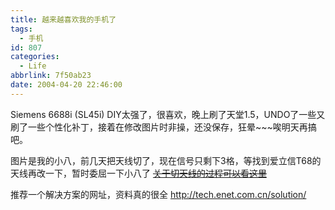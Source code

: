 ```yaml
---
title: 越来越喜欢我的手机了
tags:
  - 手机
id: 807
categories:
  - Life
abbrlink: 7f50ab23
date: 2004-04-20 22:46:00
---
```

Siemens 6688i (SL45i)
DIY太强了，很喜欢，晚上刷了天堂1.5，UNDO了一些又刷了一些个性化补丁，接着在修改图片时非操，还没保存，狂晕\~\~\~唉明天再搞吧。

图片是我的小八，前几天把天线切了，现在信号只剩下3格，等找到爱立信T68的天线再改一下，暂时委屈一下小八了
~~[关于切天线的过程可以看这里](http://bbs.dbsjw.com/dispbbs.asp?BoardID=35&ID=25904)~~

推荐一个解决方案的网址，资料真的很全
http://tech.enet.com.cn/solution/